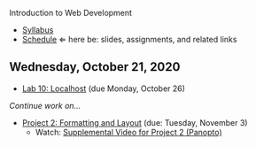 Introduction to Web Development

- [Syllabus](syllabus.md)
- [Schedule](schedule.md)   &lArr; here be: slides, assignments, and related links

## Wednesday, October 21, 2020

- [Lab 10: Localhost](lab10-localhost/instructions.md) (due Monday, October 26)

*Continue work on...*

- [Project 2: Formatting and Layout](project02-formatting-and-layout/instructions.md) (due: Tuesday, November 3)
  - Watch: [Supplemental Video for Project 2 (Panopto)](https://rochester.hosted.panopto.com/Panopto/Pages/Viewer.aspx?id=c0f01af1-649c-41c6-8ed8-ac46013c89a9)
